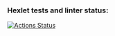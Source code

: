 ### Hexlet tests and linter status:
[![Actions Status](https://github.com/denbon05/js-oop-project-lvl1/workflows/hexlet-check/badge.svg)](https://github.com/denbon05/js-oop-project-lvl1/actions)